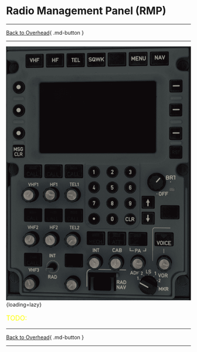 # Radio Management Panel (RMP)

---

[Back to Overhead](../overviews/ovhd.md){ .md-button }

---

![Radio Management Panel](../../../assets/a380x-briefing/flight-deck/ovhd/rmp3-panel.png "Radio Management Panel"){loading=lazy}

[//]: # (TODO)
<p style="color:yellow; font-size:18px;">TODO: </p>


---

[Back to Overhead](../overviews/ovhd.md){ .md-button }

--- 
 
